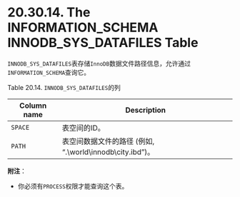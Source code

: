 # 20.30.14. The INFORMATION_SCHEMA INNODB_SYS_DATAFILES Table

`INNODB_SYS_DATAFILES`表存储`InnoDB`数据文件路径信息，允许通过`INFORMATION_SCHEMA`查询它。

Table 20.14. `INNODB_SYS_DATAFILES`的列

<table>
<thead>
<tr>
	<th scope="col">Column name</th>
	<th scope="col">Description</th>
</tr>
</thead>

<tbody>
<tr>
	<td scope="row"><code class="literal">SPACE</code></td>
	<td>表空间的ID。</td>
</tr>

<tr>
	<td scope="row"><code class="literal">PATH</code></td>
	<td>表空间数据文件的路径 (例如, “.\world\innodb\city.ibd”)。
	</td>
</tr>
</tbody>
</table>

**附注**：

- 你必须有`PROCESS`权限才能查询这个表。